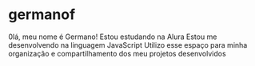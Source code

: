 # germanof
0lá, meu nome é Germano!
Estou estudando na Alura
Estou me desenvolvendo na linguagem JavaScript
Utilizo esse espaço para minha organização e compartilhamento dos meu projetos desenvolvidos
